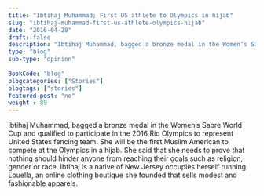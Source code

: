 ```yaml
--- 
title: "Ibtihaj Muhammad; First US athlete to Olympics in hijab" 
slug: "ibtihaj-muhammad-first-us-athlete-olympics-hijab"
date: "2016-04-28" 
draft: false 
description: "Ibtihaj Muhammad, bagged a bronze medal in the Women’s Sabre World Cup and qualified to participate in the 2016 Rio Olympics to represent United States fencing team." 
type: "blog"
sub-type: "opinion" 
 
BookCode: "blog"
blogcategories: ["Stories"]
blogtags: ["stories"]
featured-post: "no"
weight : 89
---  
```

 Ibtihaj Muhammad, bagged a bronze medal in the Women’s Sabre World Cup and qualified to participate in the 2016 Rio Olympics to represent United States fencing team. She will be the first Muslim American to compete at the Olympics in a hijab. She said that she needs to prove that nothing should hinder anyone from reaching their goals such as religion, gender or race. Ibtihaj is a native of New Jersey occupies herself running Louella, an online clothing boutique she founded that sells modest and fashionable apparels.
